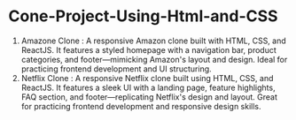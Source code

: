 # Cone-Project-Using-Html-and-CSS
1. Amazone Clone : A responsive Amazon clone built with HTML, CSS, and ReactJS. It features a styled homepage with a navigation bar, product categories, and footer—mimicking Amazon's layout and design. Ideal for practicing frontend development and UI structuring.
2. Netflix Clone : A responsive Netflix clone built using HTML, CSS, and ReactJS. It features a sleek UI with a landing page, feature highlights, FAQ section, and footer—replicating Netflix's design and layout. Great for practicing frontend development and responsive design skills.
